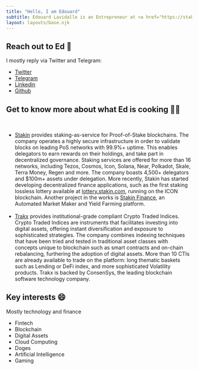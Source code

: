 ```yaml
---
title: "Hello, I am Edouard"
subtitle: Edouard Lavidalle is an Entrepreneur at <a href="https://stakin.com">Stakin.com</a> and <a href="https://trakx.io/">Trakx.io</a>.
layout: layouts/base.njk
---
```


## Reach out to Ed 💌

I mostly reply via Twitter and Telegram:

- [Twitter](https://twitter.com/EdouardL)
- [Telegram](https://t.me/edouardlvdl)
- [Linkedin](https://www.linkedin.com/in/edouardlavidalle/)
- [Github](https://github.com/EdouardLvdl)

## Get to know more about what Ed is cooking 👨‍🍳

<br/>

- [Stakin](https://stakin.com) provides staking-as-service for Proof-of-Stake blockchains. The company operates a highly secure infrastructure in order to validate blocks on leading PoS networks with 99.9%+ uptime. This enables delegators to earn rewards on their holdings, and take part in decentralized governance. Staking services are offered for more than 16 networks, including Tezos, Cosmos, Icon, Solana, Near, Polkadot, Skale, Terra Money, Regen and more. The company boasts 4,500+ delegators and \$100m+ assets under delegation. More recently, Stakin has started developing decentralized finance applications, such as the first staking lossless lottery available at [lottery.stakin.com](https://lottery.stakin.com), running on the ICON blockchain. Another project in the works is [Stakin Finance](https://finance.stakin.com), an Automated Market Maker and Yield Farming platform.
  <br/>
  <br/>
- [Trakx](https://trakx.io/) provides institutional-grade compliant Crypto Traded Indices. Crypto Traded Indices are instruments that facilitates investing into digital assets, offering instant diversification and exposure to sophisticated strategies. The company combines indexing techniques that have been tried and tested in traditional asset classes with concepts unique to blockchain such as smart contracts and on-chain rebalancing, furthering the adoption of digital assets. More than 10 CTIs are already available to trade on the platform: long thematic baskets such as Lending or DeFi index, and more sophisticated Volatility products. Trakx is backed by ConsenSys, the leading blockchain software technology company.

## Key interests 😄

Mostly technology and finance

- Fintech
- Blockchain
- Digital Assets
- Cloud Computing
- Doges
- Artificial Intelligence
- Gaming
